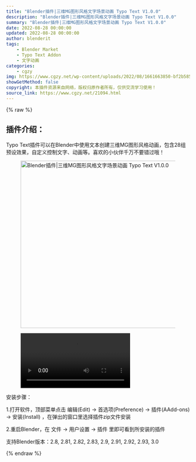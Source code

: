 ```yaml
---
title: "Blender插件|三维MG图形风格文字场景动画 Typo Text V1.0.0"
description: "Blender插件|三维MG图形风格文字场景动画 Typo Text V1.0.0"
summary: "Blender插件|三维MG图形风格文字场景动画 Typo Text V1.0.0"
date: 2022-08-28 00:00:00
updated: 2022-08-28 00:00:00
author: blenderit
tags: 
    - Blender Market
    - Typo Text Addon
    - 文字动画
categories:
    - cgzy
img: https://www.cgzy.net/wp-content/uploads/2022/08/1661663850-bf2b585aaeb7a04.jpg
showGetMethod: false
copyright: 本插件资源来自网络，版权归原作者所有，仅供交流学习使用！
source_link: https://www.cgzy.net/21094.html
---
```


{% raw %}
<div class="wp-block-pandastudio-title"><div class="title_style_01"><h2 id="h2-0">插件介绍：</h2></div></div><p class="is-style-text-indent-2em">Typo Text插件可以在Blender中使用文本创建三维MG图形风格动画，包含28组预设效果，自定义控制文字、动画等。喜欢的小伙伴千万不要错过哦！</p><div class="wp-block-image is-style-border-round-and-with-shadow"><figure class="aligncenter size-full"><img fetchpriority="high" decoding="async" width="512" height="458" src="https://www.cgzy.net/wp-content/uploads/2022/08/1661663850-bf2b585aaeb7a04.jpg" class="wp-image-21095" title="Blender插件|三维MG图形风格文字场景动画 Typo Text V1.0.0" alt="Blender插件|三维MG图形风格文字场景动画 Typo Text V1.0.0"></figure></div><figure class="wp-block-video aligncenter"><video controls src="https://cloud.video.taobao.com/play/u/717183932/p/1/e/6/t/1/374492917283.mp4"></video></figure><div class="wp-block-pandastudio-title"><div class="title_style_01"><p>安装步骤：</p></div></div><p>1.打开软件，顶部菜单点击 编辑(Edit) → 首选项(Preference) → 插件(AAdd-ons) → 安装(Install) ，在弹出的窗口里选择插件zip文件安装</p><p>2.重启Blender，在 文件 → 用户设置 → 插件 里即可看到所安装的插件</p><div class="wp-block-pandastudio-tips"><div class="tip success "><p>支持Blender版本：2.8, 2.81, 2.82, 2.83, 2.9, 2.91, 2.92, 2.93, 3.0</p>
</div></div><p></p>
<div style="display: none">cgzy</div>
{% endraw %}
